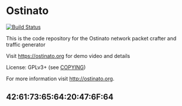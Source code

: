 # Ostinato

[![Build Status](https://travis-ci.org/pstavirs/ostinato.svg?branch=master)](https://travis-ci.org/pstavirs/ostinato)

This is the code repository for the Ostinato network packet crafter and traffic generator

Visit https://ostinato.org for demo video and details

License: GPLv3+ (see [COPYING](https://raw.githubusercontent.com/pstavirs/ostinato/master/COPYING))

For more information visit http://ostinato.org.

## 42:61:73:65:64:20:47:6F:64
